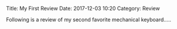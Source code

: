 Title: My First Review
Date: 2017-12-03 10:20
Category: Review

Following is a review of my second favorite mechanical keyboard.....
